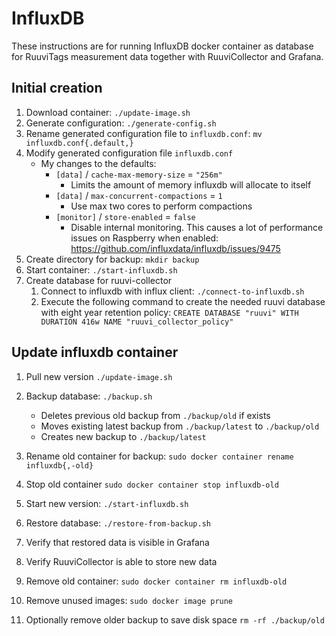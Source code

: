 # InfluxDB

These instructions are for running InfluxDB docker container as database for
RuuviTags measurement data together with RuuviCollector and Grafana.

## Initial creation

1. Download container: `./update-image.sh`
2. Generate configuration: `./generate-config.sh`
3. Rename generated configuration file to `influxdb.conf`:
   `mv influxdb.conf{.default,}`
4. Modify generated configuration file `influxdb.conf`
    - My changes to the defaults:
        - `[data]` / `cache-max-memory-size` = `"256m"`
            - Limits the amount of memory influxdb will allocate to itself
        - `[data]` / `max-concurrent-compactions` = `1`
            - Use max two cores to perform compactions
        - `[monitor]` / `store-enabled` = `false`
            - Disable internal monitoring. This causes a lot of performance
              issues on Raspberry when enabled:
              <https://github.com/influxdata/influxdb/issues/9475>
5. Create directory for backup: `mkdir backup`
6. Start container: `./start-influxdb.sh`
7. Create database for ruuvi-collector
    1. Connect to influxdb with influx client:
       `./connect-to-influxdb.sh`
    2. Execute the following command to create the needed ruuvi database with
       eight year retention policy:
       `CREATE DATABASE "ruuvi" WITH DURATION 416w NAME "ruuvi_collector_policy"`

## Update influxdb container

1. Pull new version `./update-image.sh`
2. Backup database: `./backup.sh`
    - Deletes previous old backup from `./backup/old` if exists
    - Moves existing latest backup from `./backup/latest` to `./backup/old`
    - Creates new backup to `./backup/latest`
3. Rename old container for backup: `sudo docker container rename influxdb{,-old}`
4. Stop old container `sudo docker container stop influxdb-old`
5. Start new version: `./start-influxdb.sh`
6. Restore database: `./restore-from-backup.sh`

7. Verify that restored data is visible in Grafana
8. Verify RuuviCollector is able to store new data

9. Remove old container: `sudo docker container rm influxdb-old`
10. Remove unused images: `sudo docker image prune`
11. Optionally remove older backup to save disk space `rm -rf ./backup/old`
